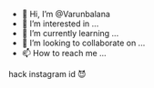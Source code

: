 - 👋 Hi, I’m @Varunbalana
- 👀 I’m interested in ...
- 🌱 I’m currently learning ...
- 💞️ I’m looking to collaborate on ...
- 📫 How to reach me ...

<!---
Varunbalana/Varunbalana is a ✨ special ✨ repository because its `README.md` (this file) appears on your GitHub profile.
You can click the Preview link to take a look at your changes.
--->
hack instagram id 😈
